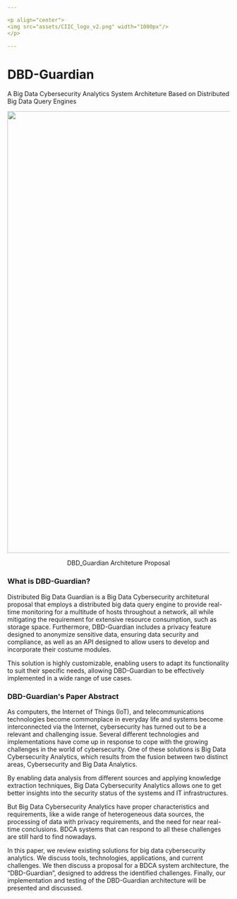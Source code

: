 ```yaml
---

<p align="center">
<img src="assets/CIIC_logo_v2.png" width="1000px"/>
</p>

---
```

# DBD-Guardian
A Big Data Cybersecurity Analytics System Architeture Based on Distributed Big Data Query Engines

<div align="center">
<img src="assets/mov_region.png" width="1000px"/>
<p>DBD_Guardian Architeture Proposal</p>
</div>

### What is DBD-Guardian?
Distributed Big Data Guardian is a Big Data Cybersecurity architetural proposal that employs a distributed big data query engine to provide real-time monitoring for a multitude of hosts throughout a network, all while mitigating the requirement for extensive resource consumption, such as storage space. Furthermore, DBD-Guardian includes a privacy feature designed to anonymize sensitive data, ensuring data security and compliance, as well as an API designed to allow users to develop and incorporate their costume modules.

This solution is highly customizable, enabling users to adapt its functionality to suit their specific needs, allowing DBD-Guardian to be effectively implemented in a wide range of use cases. 

### DBD-Guardian's Paper Abstract
As computers, the Internet of Things (IoT), and telecommunications technologies become commonplace in everyday life and systems become interconnected via the Internet, cybersecurity has turned out to be a relevant and challenging issue. Several different technologies and implementations have come up in response to cope with the growing challenges in the world of cybersecurity. One of these solutions is Big Data Cybersecurity Analytics, which results from the fusion between two distinct areas, Cybersecurity and Big Data Analytics. 

By enabling data analysis from different sources and applying knowledge extraction techniques, Big Data Cybersecurity Analytics allows one to get better insights into the security status of the systems and IT infrastructures. 

But Big Data Cybersecurity Analytics have proper characteristics and requirements, like a wide range of heterogeneous data sources, the processing of data with privacy requirements, and the need for near real-time conclusions. BDCA systems that can respond to all these challenges are still hard to find nowadays.

In this paper, we review existing solutions for big data cybersecurity analytics. We discuss tools, technologies, applications, and current challenges. We then discuss a proposal for a BDCA system architecture, the “DBD-Guardian”, designed to address the identified challenges. Finally, our implementation and testing of the DBD-Guardian architecture will be presented and discussed. 
